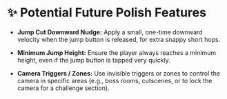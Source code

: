 # ✨ Potential Future Polish Features

- **Jump Cut Downward Nudge:**
  Apply a small, one-time downward velocity when the jump button is released, for extra snappy short hops.

- **Minimum Jump Height:**
  Ensure the player always reaches a minimum height, even if the jump button is tapped very quickly.

- **Camera Triggers / Zones:**
  Use invisible triggers or zones to control the camera in specific areas (e.g., boss rooms, cutscenes, or to lock the camera for a challenge section). 